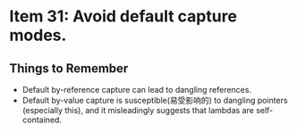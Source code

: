 # Item 31: Avoid default capture modes.
## Things to Remember
* Default by-reference capture can lead to dangling references.
* Default by-value capture is susceptible(易受影响的) to dangling pointers (especially this),
and it misleadingly suggests that lambdas are self-contained.